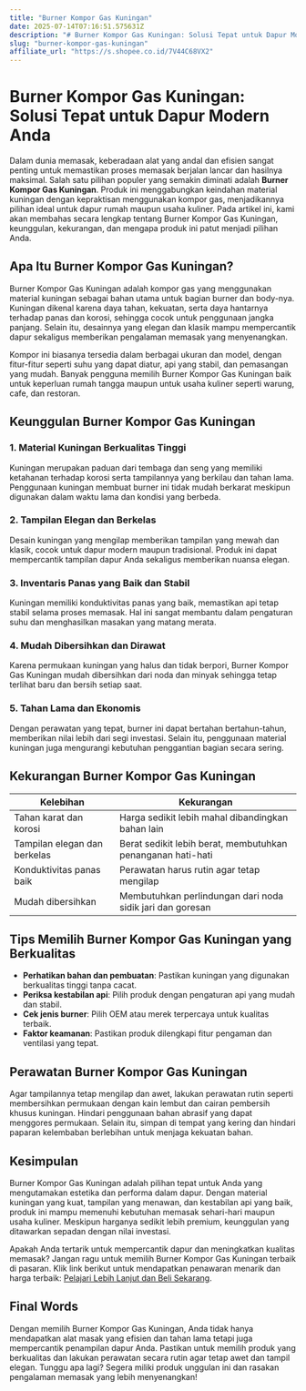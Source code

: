 ```yaml
---
title: "Burner Kompor Gas Kuningan"
date: 2025-07-14T07:16:51.575631Z
description: "# Burner Kompor Gas Kuningan: Solusi Tepat untuk Dapur Modern Anda..."
slug: "burner-kompor-gas-kuningan"
affiliate_url: "https://s.shopee.co.id/7V44C68VX2"
---
```

# Burner Kompor Gas Kuningan: Solusi Tepat untuk Dapur Modern Anda

Dalam dunia memasak, keberadaan alat yang andal dan efisien sangat penting untuk memastikan proses memasak berjalan lancar dan hasilnya maksimal. Salah satu pilihan populer yang semakin diminati adalah **Burner Kompor Gas Kuningan**. Produk ini menggabungkan keindahan material kuningan dengan kepraktisan menggunakan kompor gas, menjadikannya pilihan ideal untuk dapur rumah maupun usaha kuliner. Pada artikel ini, kami akan membahas secara lengkap tentang Burner Kompor Gas Kuningan, keunggulan, kekurangan, dan mengapa produk ini patut menjadi pilihan Anda.

## Apa Itu Burner Kompor Gas Kuningan?

Burner Kompor Gas Kuningan adalah kompor gas yang menggunakan material kuningan sebagai bahan utama untuk bagian burner dan body-nya. Kuningan dikenal karena daya tahan, kekuatan, serta daya hantarnya terhadap panas dan korosi, sehingga cocok untuk penggunaan jangka panjang. Selain itu, desainnya yang elegan dan klasik mampu mempercantik dapur sekaligus memberikan pengalaman memasak yang menyenangkan.

Kompor ini biasanya tersedia dalam berbagai ukuran dan model, dengan fitur-fitur seperti suhu yang dapat diatur, api yang stabil, dan pemasangan yang mudah. Banyak pengguna memilih Burner Kompor Gas Kuningan baik untuk keperluan rumah tangga maupun untuk usaha kuliner seperti warung, cafe, dan restoran.

## Keunggulan Burner Kompor Gas Kuningan

### 1. Material Kuningan Berkualitas Tinggi

Kuningan merupakan paduan dari tembaga dan seng yang memiliki ketahanan terhadap korosi serta tampilannya yang berkilau dan tahan lama. Penggunaan kuningan membuat burner ini tidak mudah berkarat meskipun digunakan dalam waktu lama dan kondisi yang berbeda.

### 2. Tampilan Elegan dan Berkelas

Desain kuningan yang mengilap memberikan tampilan yang mewah dan klasik, cocok untuk dapur modern maupun tradisional. Produk ini dapat mempercantik tampilan dapur Anda sekaligus memberikan nuansa elegan.

### 3. Inventaris Panas yang Baik dan Stabil

Kuningan memiliki konduktivitas panas yang baik, memastikan api tetap stabil selama proses memasak. Hal ini sangat membantu dalam pengaturan suhu dan menghasilkan masakan yang matang merata.

### 4. Mudah Dibersihkan dan Dirawat

Karena permukaan kuningan yang halus dan tidak berpori, Burner Kompor Gas Kuningan mudah dibersihkan dari noda dan minyak sehingga tetap terlihat baru dan bersih setiap saat.

### 5. Tahan Lama dan Ekonomis

Dengan perawatan yang tepat, burner ini dapat bertahan bertahun-tahun, memberikan nilai lebih dari segi investasi. Selain itu, penggunaan material kuningan juga mengurangi kebutuhan penggantian bagian secara sering.

## Kekurangan Burner Kompor Gas Kuningan

| Kelebihan                  | Kekurangan                                   |
|----------------------------|----------------------------------------------|
| Tahan karat dan korosi    | Harga sedikit lebih mahal dibandingkan bahan lain |
| Tampilan elegan dan berkelas | Berat sedikit lebih berat, membutuhkan penanganan hati-hati |
| Konduktivitas panas baik  | Perawatan harus rutin agar tetap mengilap  |
| Mudah dibersihkan         | Membutuhkan perlindungan dari noda sidik jari dan goresan |

## Tips Memilih Burner Kompor Gas Kuningan yang Berkualitas

- **Perhatikan bahan dan pembuatan**: Pastikan kuningan yang digunakan berkualitas tinggi tanpa cacat.
- **Periksa kestabilan api**: Pilih produk dengan pengaturan api yang mudah dan stabil.
- **Cek jenis burner**: Pilih OEM atau merek terpercaya untuk kualitas terbaik.
- **Faktor keamanan**: Pastikan produk dilengkapi fitur pengaman dan ventilasi yang tepat.

## Perawatan Burner Kompor Gas Kuningan

Agar tampilannya tetap mengilap dan awet, lakukan perawatan rutin seperti membersihkan permukaan dengan kain lembut dan cairan pembersih khusus kuningan. Hindari penggunaan bahan abrasif yang dapat menggores permukaan. Selain itu, simpan di tempat yang kering dan hindari paparan kelembaban berlebihan untuk menjaga kekuatan bahan.

## Kesimpulan

Burner Kompor Gas Kuningan adalah pilihan tepat untuk Anda yang mengutamakan estetika dan performa dalam dapur. Dengan material kuningan yang kuat, tampilan yang menawan, dan kestabilan api yang baik, produk ini mampu memenuhi kebutuhan memasak sehari-hari maupun usaha kuliner. Meskipun harganya sedikit lebih premium, keunggulan yang ditawarkan sepadan dengan nilai investasi.

Apakah Anda tertarik untuk mempercantik dapur dan meningkatkan kualitas memasak? Jangan ragu untuk memilih Burner Kompor Gas Kuningan terbaik di pasaran. Klik link berikut untuk mendapatkan penawaran menarik dan harga terbaik: [Pelajari Lebih Lanjut dan Beli Sekarang](https://s.shopee.co.id/7V44C68VX2).

## Final Words

Dengan memilih Burner Kompor Gas Kuningan, Anda tidak hanya mendapatkan alat masak yang efisien dan tahan lama tetapi juga mempercantik penampilan dapur Anda. Pastikan untuk memilih produk yang berkualitas dan lakukan perawatan secara rutin agar tetap awet dan tampil elegan. Tunggu apa lagi? Segera miliki produk unggulan ini dan rasakan pengalaman memasak yang lebih menyenangkan!